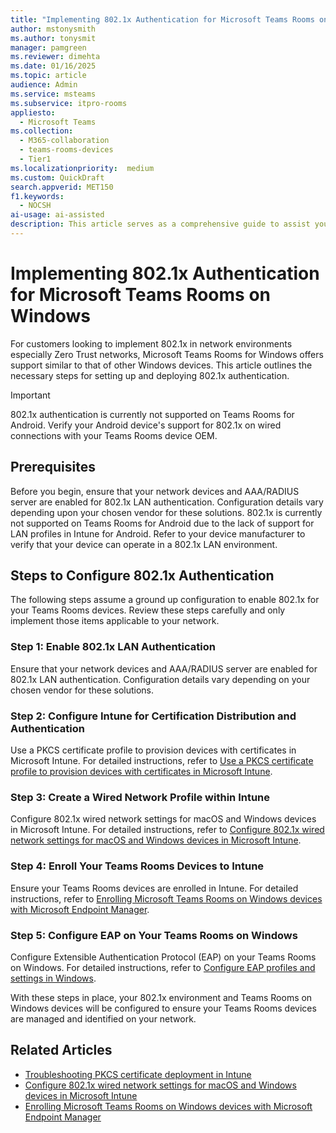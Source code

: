```yaml
---  
title: "Implementing 802.1x Authentication for Microsoft Teams Rooms on Windows"  
author: mstonysmith
ms.author: tonysmit  
manager: pamgreen
ms.reviewer: dimehta 
ms.date: 01/16/2025  
ms.topic: article
audience: Admin
ms.service: msteams
ms.subservice: itpro-rooms
appliesto: 
  - Microsoft Teams
ms.collection: 
  - M365-collaboration
  - teams-rooms-devices
  - Tier1
ms.localizationpriority:  medium
ms.custom: QuickDraft  
search.appverid: MET150  
f1.keywords: 
  - NOCSH
ai-usage: ai-assisted
description: This article serves as a comprehensive guide to assist you in configuring and implementing 802.1x authentication for Microsoft Teams Rooms.
---  
```


# Implementing 802.1x Authentication for Microsoft Teams Rooms on Windows

For customers looking to implement 802.1x in network environments especially Zero Trust networks, Microsoft Teams Rooms for Windows offers support similar to that of other Windows devices. This article outlines the necessary steps for setting up and deploying 802.1x authentication.

> [!IMPORTANT]
> 802.1x authentication is currently not supported on Teams Rooms for Android. Verify your Android device's support for 802.1x on wired connections with your Teams Rooms device OEM.

## Prerequisites

Before you begin, ensure that your network devices and AAA/RADIUS server are enabled for 802.1x LAN authentication. Configuration details vary depending upon your chosen vendor for these solutions. 802.1x is currently not supported on Teams Rooms for Android due to the lack of support for LAN profiles in Intune for Android. Refer to your device manufacturer to verify that your device can operate in a 802.1x LAN environment.

## Steps to Configure 802.1x Authentication

The following steps assume a ground up configuration to enable 802.1x for your Teams Rooms devices. Review these steps carefully and only implement those items applicable to your network.

### Step 1: Enable 802.1x LAN Authentication

Ensure that your network devices and AAA/RADIUS server are enabled for 802.1x LAN authentication. Configuration details vary depending on your chosen vendor for these solutions.

### Step 2: Configure Intune for Certification Distribution and Authentication

Use a PKCS certificate profile to provision devices with certificates in Microsoft Intune. For detailed instructions, refer to [Use a PKCS certificate profile to provision devices with certificates in Microsoft Intune](/mem/intune/protect/certificates-pfx-configure).

### Step 3: Create a Wired Network Profile within Intune

Configure 802.1x wired network settings for macOS and Windows devices in Microsoft Intune. For detailed instructions, refer to [Configure 802.1x wired network settings for macOS and Windows devices in Microsoft Intune](/intune/configuration/wi-fi-settings-windows).

### Step 4: Enroll Your Teams Rooms Devices to Intune

Ensure your Teams Rooms devices are enrolled in Intune. For detailed instructions, refer to [Enrolling Microsoft Teams Rooms on Windows devices with Microsoft Endpoint Manager](https://techcommunity.microsoft.com/t5/microsoft-teams/enrolling-microsoft-teams-rooms-on-windows-devices-with-microsoft/ba-p/1744120).

### Step 5: Configure EAP on Your Teams Rooms on Windows

Configure Extensible Authentication Protocol (EAP) on your Teams Rooms on Windows. For detailed instructions, refer to [Configure EAP profiles and settings in Windows](/windows-server/networking/technologies/extensible-authentication-protocol/configure-eap-profiles?tabs=netsh-wifi%2Cpowershell-vpn%2Csettings-wifi%2Cgroup-policy-wifi).

With these steps in place, your 802.1x environment and Teams Rooms on Windows devices will be configured to ensure your Teams Rooms devices are managed and identified on your network.

## Related Articles

- [Troubleshooting PKCS certificate deployment in Intune](/mem/intune/certificates/troubleshoot-pkcs-certificate-profiles)
- [Configure 802.1x wired network settings for macOS and Windows devices in Microsoft Intune](/mem/intune/configuration/wired-networks-configure)
- [Enrolling Microsoft Teams Rooms on Windows devices with Microsoft Endpoint Manager](https://techcommunity.microsoft.com/t5/microsoft-teams/enrolling-microsoft-teams-rooms-on-windows-devices-with-microsoft/ba-p/1744120)